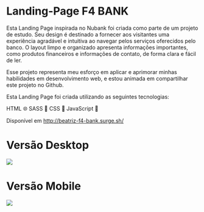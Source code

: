 # Landing-Page F4 BANK

Esta Landing Page inspirada no Nubank foi criada como parte de um projeto de estudo. Seu design é destinado a fornecer aos visitantes uma experiência agradável e intuitiva ao navegar pelos serviços oferecidos pelo banco. O layout limpo e organizado apresenta informações importantes, como produtos financeiros e informações de contato, de forma clara e fácil de ler.

Esse projeto representa meu esforço em aplicar e aprimorar minhas habilidades em desenvolvimento web, e estou animada em compartilhar este projeto no Github.

Esta Landing Page foi criada utilizando as seguintes tecnologias:

HTML 🌐
SASS 💄
CSS 🎨
JavaScript 🚀

Disponível em http://beatriz-f4-bank.surge.sh/

# Versão Desktop

<img src="https://i.ibb.co/Q9Qw5n1/127-0-0-1-5501-5.png"/>

# Versão Mobile

<img src="https://i.ibb.co/tM4v8wS/127-0-0-1-5501-6.png"/>
